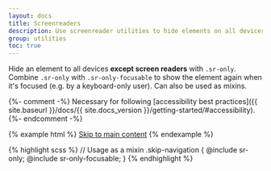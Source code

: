 ```yaml
---
layout: docs
title: Screenreaders
description: Use screenreader utilities to hide elements on all devices except screen readers.
group: utilities
toc: true
---
```


Hide an element to all devices **except screen readers** with `.sr-only`. Combine `.sr-only` with `.sr-only-focusable` to show the element again when it's focused (e.g. by a keyboard-only user). Can also be used as mixins.

{%- comment -%}
Necessary for following [accessibility best practices]({{ site.baseurl }}/docs/{{ site.docs_version }}/getting-started/#accessibility).
{%- endcomment -%}

{% example html %}
<a class="sr-only sr-only-focusable" href="#content">Skip to main content</a>
{% endexample %}

{% highlight scss %}
// Usage as a mixin
.skip-navigation {
  @include sr-only;
  @include sr-only-focusable;
}
{% endhighlight %}
